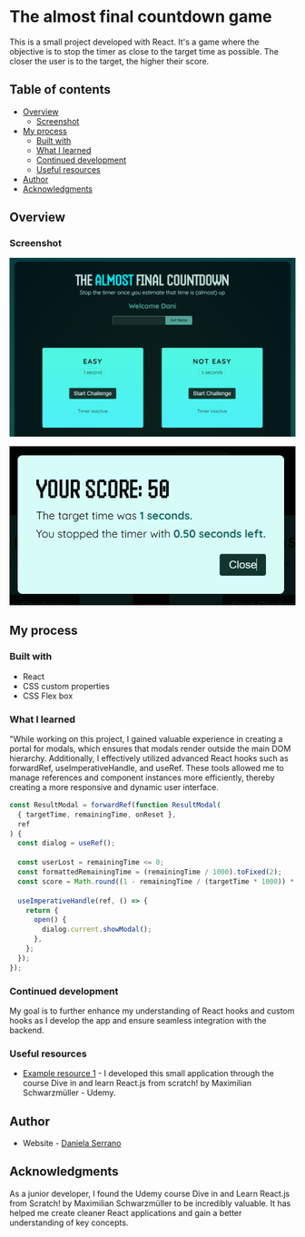 # The almost final countdown game

This is a small project developed with React. It's a game where the objective is to stop the timer as close to the target time as possible. The closer the user is to the target, the higher their score.

## Table of contents

- [Overview](#overview)
  - [Screenshot](#screenshot)
- [My process](#my-process)
  - [Built with](#built-with)
  - [What I learned](#what-i-learned)
  - [Continued development](#continued-development)
  - [Useful resources](#useful-resources)
- [Author](#author)
- [Acknowledgments](#acknowledgments)

## Overview

### Screenshot

![](./src/assets/screenshot.png)

![](./src/assets/score_screenshot.png)

## My process

### Built with

- React
- CSS custom properties
- CSS Flex box

### What I learned

"While working on this project, I gained valuable experience in creating a portal for modals, which ensures that modals render outside the main DOM hierarchy. Additionally, I effectively utilized advanced React hooks such as forwardRef, useImperativeHandle, and useRef. These tools allowed me to manage references and component instances more efficiently, thereby creating a more responsive and dynamic user interface.

```js
const ResultModal = forwardRef(function ResultModal(
  { targetTime, remainingTime, onReset },
  ref
) {
  const dialog = useRef();

  const userLost = remainingTime <= 0;
  const formattedRemainingTime = (remainingTime / 1000).toFixed(2);
  const score = Math.round((1 - remainingTime / (targetTime * 1000)) * 100);

  useImperativeHandle(ref, () => {
    return {
      open() {
        dialog.current.showModal();
      },
    };
  });
});
```

### Continued development

My goal is to further enhance my understanding of React hooks and custom hooks as I develop the app and ensure seamless integration with the backend.

### Useful resources

- [Example resource 1](https://www.udemy.com) - I developed this small application through the course Dive in and learn React.js from scratch! by Maximilian Schwarzmüller - Udemy.

## Author

- Website - [Daniela Serrano](https://github.com/danielaser)

## Acknowledgments

As a junior developer, I found the Udemy course Dive in and Learn React.js from Scratch! by Maximilian Schwarzmüller to be incredibly valuable. It has helped me create cleaner React applications and gain a better understanding of key concepts.
